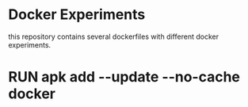 # Docker Experiments

this repository contains several dockerfiles with different
docker experiments.

# RUN apk add --update --no-cache docker
